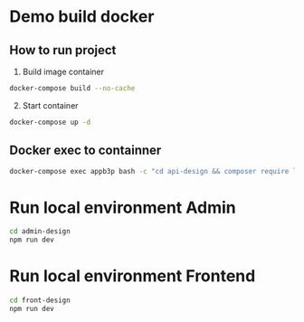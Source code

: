 # Demo build docker
## How to run project
1. Build image container
```bash
docker-compose build --no-cache
```
2. Start container
```bash
docker-compose up -d
```
## Docker exec to containner
```bash
docker-compose exec appb3p bash -c "cd api-design && composer require laravel/breeze --dev"
```

# Run local environment Admin
```bash
cd admin-design
npm run dev
```
# Run local environment Frontend
```bash
cd front-design
npm run dev
```